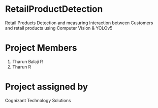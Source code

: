 # RetailProductDetection
Retail Products Detection and measuring Interaction between Customers and retail products using Computer Vision &amp; YOLOv5

# Project Members
1) Tharun Balaji R
2) Tharun R

# Project assigned by
Cognizant Technology Solutions
